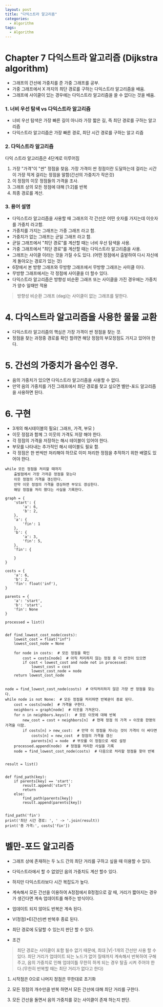 ```yaml
---
layout: post
title: "다익스트라 알고리즘"
categories:
  - Algorithm
tags:
  - Algorithm
---
```


# Chapter 7 다익스트라 알고리즘 (Dijkstra algorithm)

* 그래프의 간선에 가중치를 준 가중 그래프를 공부.
* 가중 그래프에서 X 까지의 최단 경로를 구하는 다익스트라 알고리즘을 배움.
* 그래프에 사이클이 있는 경우에는 다익스트라 알고리즘을 쓸 수 없다는 것을 배움.

### 1. 너비 우선 탐색 vs 다익스트라 알고리즘
* 너비 우선 탐색은 가장 빠른 길이 아니라 가장 짧은 길, 즉 최단 경로를 구하는 알고리즘
* 다익스트라 알고리즘은 가장 빠른 경로, 최단 시간 경로를 구하는 알고 리즘

### 2. 다익스트라 알고리즘
다익 스트라 알고리즘은 4단계로 이루어짐
1. 가장 "가격"이 "싼" 정점을 찾음. 가장 가격이 싼 정점이란 도달하는데 걸리는 시간이 가장 적게 걸리는 정점을 말함(간선의 가중치가 작은것)
2. 이 정점의 이웃 정점들의 가격을 조사. 
3. 그래프 상의 모든 정점에 대해 [1:2]를 반복
4. 최종 경로를 계산.

### 3. 용어 설명
* 다익스트라 알고리즘을 사용할 때 그래프의 각 간선은 어떤 숫자를 가지는데 이숫자를 가중치 라고함.
* 가중치를 가지는 그래프는 가중 그래프 라고 함.
* 가중치가 없는 그래프는 균일 그래프 라고 함.
* 균일 그래프에서 "최단 경로"를 계산할 때는 너비 우선 탐색을 사용.
* 가중 그래프에서 "최단 경로"를 계산할 때는 다익스트라 알고리즘을 사용.
* 그래프는 사이클 이라는 것을 가질 수도 있다. (어떤 정점에서 출발하여 다시 자신에게 돌아오는 경로가 있는 것)
* 6장에서 본 방향 그래프와 무방향 그래프에서 무방향 그래프는 사이클 이다. 
* 무방향 그래프에서는 각 정점에 사이클을 더 할수 있다.
* 다익스트라 알고리즘은 방향성 비순환 그래프 또는 사이클을 가진 경우에는 가중치가 양수 일때만 적용

> 방향성 비순환 그래프 (dag)는 사이클이 없는 그래프를 말한다.

# 4. 다익스트라 알고리즘을 사용한 물물 교환
* 다익스트라 알고리즘의 핵심은 가장 가격이 싼 정점을 찾는 것.
* 정점을 찾는 과정중 경로를 확인 할려면 해당 정점의 부모정점도 가지고 있어야 한다.

# 5. 간선의 가중치가 음수인 경우.
* 음의 가중치가 있으면 다익스트라 알고리즘을 사용할 수 없다.
* 만약 음의 가중치를 가진 그래프에서 최단 경로를 찾고 싶으면 벨만-포드 알고리즘을 사용하면 된다.

# 6. 구현
* 3개의 해시테이블의 필요( 그래프, 가격, 부모 )
* 이웃 정점과 함께 그 이웃의 가격도 저장 해야 한다.
* 각 정점의 가격을 저장하는 해시 테이블이 있어야 한다.
* 부모를 나타내는 추가적인 해시 테이블도 필요 함.
* 각 정점은 한 번씩만 처리해야 하므로 이미 처리한 정점을 추적하기 위한 배열도 있어야 한다.
```
while 모든 정점을 처리할 때까지
    출발점에서 가장 가까운 정점을 찾는다
    이웃 정점의 가격을 갱신한다.
    만약 이웃 정점의 가격을 갱싱하면 부모도 갱싱한다.
    해당 정점을 처리 했다는 사실을 기록한다.
``` 

```
graph = {
    'start': {
        'a': 6,
        'b': 2,
    },
    'a': {
        'fin': 1
    },
    'b': {
        'a': 3,
        'fin': 5,
    },
    'fin': {

    }
}

costs = {
    'a': 6,
    'b': 2,
    'fin': float('inf'),
}

parents = {
    'a': 'start',
    'b': 'start',
    'fin': None
}

processed = list()


def find_lowest_cost_node(costs):
    lowest_cost = float("inf")
    lowest_cost_node = None

    for node in costs:  # 모든 정점을 확인
        cost = costs[node]  # 아직 처리하지 않는 정점 중 더 싼것이 있으면
        if cost < lowest_cost and node not in processed:
            lowest_cost = cost
            lowest_cost_node = node
    return lowest_cost_node


node = find_lowest_cost_node(costs)  # 아직처리하지 않은 가장 싼 정점을 찾는다.
while node is not None:  # 모든 정점을 처리하면 반복문이 종료 된다.
    cost = costs[node]  # 가격을 구한다.
    neighbors = graph[node]  # 이웃을 가져온다.
    for n in neighbors.keys():  # 모든 이웃에 대해 반복
        new_cost = cost + neighbors[n]  # 현재 정점 의 가격 + 이웃중 한명의 가격을 더함.
        if costs[n] > new_cost:  # 만약 이 정점을 지나는 것이 가격이 더 싸다면
            costs[n] = new_cost  # 정점의 가격을 갱신
            parents[n] = node  # 부모를 이 정점으로 새로 설정
    processed.append(node)  # 정점을 처리한 사실을 기록
    node = find_lowest_cost_node(costs)  # 다음으로 처리할 정점을 찾아 반복


result = list()


def find_path(key):
    if parents[key] == 'start':
        result.append('start')
        return
    else:
        find_path(parents[key])
        result.append(parents[key])


find_path('fin')
print('최단 시간 경로: ', ' -> '.join(result))
print('총 가격:', costs['fin'])

```

# 벨만-포드 알고리즘
* 그래프 상에 존재하는 두 노드 간의 최단 거리를 구하고 싶을 때 이용할 수 있다.
* 다익스트라에서 할 수 없었던 음의 가중치도 계산 할수 있다.
* 하지만 다익스트라보다 시간 복잡도가 높다.
* 계속해서 모든 간선을 이용하여 A정점에서 B정점으로 갈 때, 거리가 짧아지는 경우가 생긴다면 계속 업데이트를 해주는 방식이다.
* 업데이트 되지 않아도 반복은 계속 된다.
* V(정점)*E(간선)번 반복후 종료 된다.
* 최단 경로에 도달할 수 있는지 판단 할 수 있다.


* 조건
> 최단 경로는 사이클이 포함 될수 없기 때문에, 최대 |V|-1개의 간선만 사용 할 수 있다.
> 최단 거리가 업데이트 되는 노드가 없어 질때까지 계속해서 반복하여 구해주고, 
음의 가중치로 인해 업데이틀 무한히 하게 되는 경우 탈출 시켜 주어야 한다.(무한히 반복할 때는 최단 거리가 없다고 한다)

1. 시작점은 0으로 나머지 정점은 무한대로 초기화

2. 모든 정점의 개수만큼 반복 하면서 모든 간선에 대해 최단 거리를 구한다.

3. 모든 간선을 돌면서 음의 가중치를 갖는 사이클이 존재 하는지 판단. 
